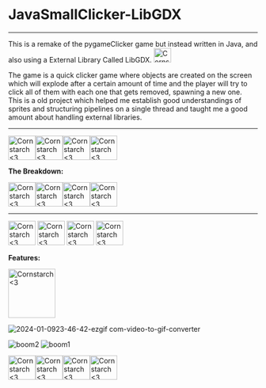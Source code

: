 # JavaSmallClicker-LibGDX

________________________________________________________
This is a remake of the pygameClicker game but instead written in Java,
and also using a External Library Called  LibGDX. <img src="https://github.com/Kingerthanu/JavaSmallClicker-LibGDX/assets/76754592/61e8ab19-1e53-4d3c-bda8-5948dc5d887b" alt="Cornstarch <3" width="35" height="29">

The game is a quick clicker game where objects are created on the screen which will explode after a certain amount of time and the player will try to click all of them with each one that gets removed, spawning a new one. This is a old project which helped me establish good understandings of sprites and structuring pipelines on a single thread and taught me a good amount about handling external libraries.

----------------------------------------------

<img src="https://github.com/Kingerthanu/JavaSmallClicker-LibGDX/assets/76754592/f1e81630-01be-4720-80b0-df71f07f7ab4" alt="Cornstarch <3" width="55" height="49"><img src="https://github.com/Kingerthanu/JavaSmallClicker-LibGDX/assets/76754592/f1e81630-01be-4720-80b0-df71f07f7ab4" alt="Cornstarch <3" width="55" height="49"><img src="https://github.com/Kingerthanu/JavaSmallClicker-LibGDX/assets/76754592/f1e81630-01be-4720-80b0-df71f07f7ab4" alt="Cornstarch <3" width="55" height="49"><img src="https://github.com/Kingerthanu/JavaSmallClicker-LibGDX/assets/76754592/f1e81630-01be-4720-80b0-df71f07f7ab4" alt="Cornstarch <3" width="55" height="49">


**The Breakdown:**


<img src="https://github.com/Kingerthanu/JavaSmallClicker-LibGDX/assets/76754592/26a02f32-4cc5-4ceb-a4a0-8098fc7cd559" alt="Cornstarch <3" width="55" height="49"><img src="https://github.com/Kingerthanu/JavaSmallClicker-LibGDX/assets/76754592/26a02f32-4cc5-4ceb-a4a0-8098fc7cd559" alt="Cornstarch <3" width="55" height="49"><img src="https://github.com/Kingerthanu/JavaSmallClicker-LibGDX/assets/76754592/26a02f32-4cc5-4ceb-a4a0-8098fc7cd559" alt="Cornstarch <3" width="55" height="49"><img src="https://github.com/Kingerthanu/JavaSmallClicker-LibGDX/assets/76754592/26a02f32-4cc5-4ceb-a4a0-8098fc7cd559" alt="Cornstarch <3" width="55" height="49">

----------------------------------------------

<img src="https://github.com/Kingerthanu/JavaSmallClicker-LibGDX/assets/76754592/a17447b2-c9a7-428c-915c-a7a8bc1049f2" alt="Cornstarch <3" width="55" height="49"> <img src="https://github.com/Kingerthanu/JavaSmallClicker-LibGDX/assets/76754592/a17447b2-c9a7-428c-915c-a7a8bc1049f2" alt="Cornstarch <3" width="55" height="49"> <img src="https://github.com/Kingerthanu/JavaSmallClicker-LibGDX/assets/76754592/a17447b2-c9a7-428c-915c-a7a8bc1049f2" alt="Cornstarch <3" width="55" height="49"> <img src="https://github.com/Kingerthanu/JavaSmallClicker-LibGDX/assets/76754592/a17447b2-c9a7-428c-915c-a7a8bc1049f2" alt="Cornstarch <3" width="55" height="49">

**Features:**

<img src="https://github.com/Kingerthanu/JavaSmallClicker-LibGDX/assets/76754592/9be6e079-cb96-488d-9b01-1a925b282de5" alt="Cornstarch <3" width="95" height="99">

![2024-01-0923-46-42-ezgif com-video-to-gif-converter](https://github.com/Kingerthanu/JavaSmallClicker-LibGDX/assets/76754592/070ce48f-26f4-44d2-85f6-6140554556b1)

![boom2](https://github.com/Kingerthanu/JavaSmallClicker-LibGDX/assets/76754592/6acf500b-d3f3-4015-b7ba-6b5da50f01be)
![boom1](https://github.com/Kingerthanu/JavaSmallClicker-LibGDX/assets/76754592/bf364490-945b-4aed-884c-03d400e5a06d)

<img src="https://github.com/Kingerthanu/JavaSmallClicker-LibGDX/assets/76754592/ff72c03d-cf27-40d4-bb13-eeae308d98ee" alt="Cornstarch <3" width="55" height="49"><img src="https://github.com/Kingerthanu/JavaSmallClicker-LibGDX/assets/76754592/ff72c03d-cf27-40d4-bb13-eeae308d98ee" alt="Cornstarch <3" width="55" height="49"><img src="https://github.com/Kingerthanu/JavaSmallClicker-LibGDX/assets/76754592/ff72c03d-cf27-40d4-bb13-eeae308d98ee" alt="Cornstarch <3" width="55" height="49"><img src="https://github.com/Kingerthanu/JavaSmallClicker-LibGDX/assets/76754592/ff72c03d-cf27-40d4-bb13-eeae308d98ee" alt="Cornstarch <3" width="55" height="49">
